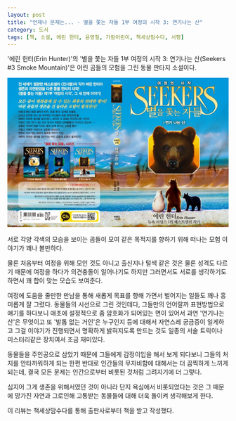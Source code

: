 ```yaml
---
layout: post
title: "언제나 문제는... - 별을 쫓는 자들 1부 여정의 시작 3: 연기나는 산"
category: 도서
tags: [책, 소설, 에린 헌터, 윤영철, 가람어린이, 책세상맘수다, 서평]
---
```


'에린 헌터(Erin Hunter)'의
'별을 쫓는 자들 1부 여정의 시작 3: 연기나는 산(Seekers #3 Smoke Mountain)'은
어린 곰들의 모험을 그린 동물 판타지 소설이다.

![표지](/images/book/seekers-1-3-smoke-mountain-book.jpg)

서로 각양 각색의 모습을 보이는 곰들이 모여
같은 목적지를 향하기 위해 떠나는 모험 이야기가 꽤나 볼만하다.

물론 처음부터 여정을 위해 모인 것도 아니고
출신지나 털색 같은 것은 물론 성격도 다르기 때문에
여정을 하다가 의견충돌이 일어나기도 하지만
그러면서도 서로를 생각하기도 하면서 꽤 합이 맞는 모습도 보여준다.

여정에 도움을 줄만한 만남을 통해
새롭게 목표를 향해 가면서 벌어지는 일들도 꽤나 흥미롭게 잘 그렸다.
동물들의 시선으로 그린 것인데다,
그들만의 언어랄까 표현방법으로 얘기를 하다보니
애초에 설정적으로 좀 암호화가 되어있는 면이 있어서
과연 '연기나는 산'은 무엇이고 또 '발톱 없는 거인'은 누구인지 등에 대해서
자연스레 궁금증이 일게하고
그걸 이야기가 진행되면서 명확하게 밝혀지도록 만드는 것도
일종의 서술 트릭이나 미스터리같은 장치여서 조금 재미있다.

동물들을 주인공으로 삼았기 때문에 그들에게 감정이입을 해서 보게 되다보니
그들의 처지를 안타까워하게 되는 한편
반대로 인간들의 무자비함에 대해서는 더 끔찍하게 느끼게 되는데,
결국 모든 문제는 인간으로부터 비롯된 것처럼 그려지기에 더 그렇다.

심지어 그게 생존을 위해서였던 것이 아니라 단지 욕심에서 비롯되었다는 것은
그 때문에 망가진 자연과 그로인해 고통받는 동물들에 대해 더욱 돌이켜 생각해보게 한다.



<div class="im im-info">
이 리뷰는 책세상맘수다를 통해 출판사로부터 책을 받고 작성했다.
</div>
